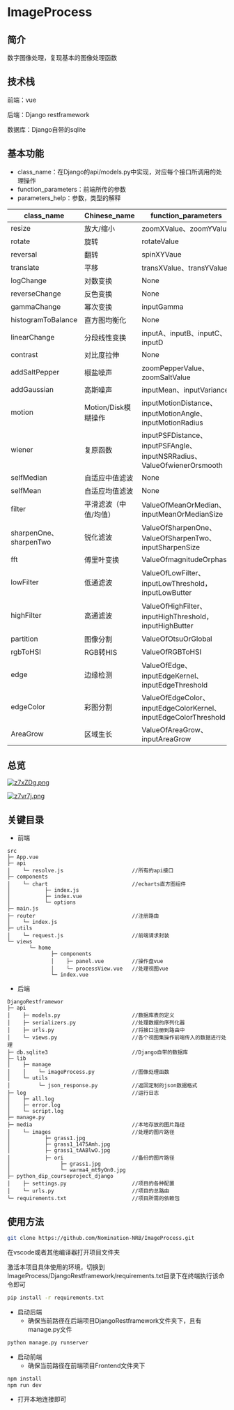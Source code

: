 # ImageProcess
## 简介

数字图像处理，复现基本的图像处理函数

## 技术栈

前端：vue

后端：Django restframework

数据库：Django自带的sqlite

## 基本功能

- class_name：在Django的api/models.py中实现，对应每个接口所调用的处理操作
- function_parameters：前端所传的参数
- parameters_help：参数，类型的解释

| class_name             | Chinese_name          | function_parameters                                          | parameters_help                                              |
| ---------------------- | --------------------- | ------------------------------------------------------------ | ------------------------------------------------------------ |
| resize                 | 放大/缩小             | zoomXValue、zoomYValue                                       | x,y轴变化倍率                                                |
| rotate                 | 旋转                  | rotateValue                                                  | 角度（-180~180）                                             |
| reversal               | 翻转                  | spinXYVaue                                                   | 翻转，字符串（X/Y）                                          |
| translate              | 平移                  | transXValue、transYValue                                     | x,y轴偏移（%）                                               |
| logChange              | 对数变换              | None                                                         | None                                                         |
| reverseChange          | 反色变换              | None                                                         | None                                                         |
| gammaChange            | 幂次变换              | inputGamma                                                   | 数值（0~10）                                                 |
| histogramToBalance     | 直方图均衡化          | None                                                         | None                                                         |
| linearChange           | 分段线性变换          | inputA、inputB、inputC、inputD                               | 数值（0~255）                                                |
| contrast               | 对比度拉伸            | None                                                         | None                                                         |
| addSaltPepper          | 椒盐噪声              | zoomPepperValue、zoomSaltValue                               | 数值比例（0.001~1）                                          |
| addGaussian            | 高斯噪声              | inputMean、inputVariance                                     | 数值（0~1）                                                  |
| motion                 | Motion/Disk模糊操作   | inputMotionDistance、inputMotionAngle、inputMotionRadius     | 距离（0~255）角度（0~360）                                   |
| wiener                 | 复原函数              | inputPSFDistance、inputPSFAngle、inputNSRRadius、ValueOfwienerOrsmooth | 数值，数值，数值，字符串（wiener/smooth）                    |
| selfMedian             | 自适应中值滤波        | None                                                         | None                                                         |
| selfMean               | 自适应均值滤波        | None                                                         | None                                                         |
| filter                 | 平滑滤波（中值/均值） | ValueOfMeanOrMedian、inputMeanOrMedianSize                   | 字符串（mean/median）数值（0~10）                            |
| sharpenOne、sharpenTwo | 锐化滤波              | ValueOfSharpenOne、ValueOfSharpenTwo、inputSharpenSize       | 字符串（Roberts/Prewitt）字符串（Sobel/LoG/Laplace）数值（0~10） |
| fft                    | 傅里叶变换            | ValueOfmagnitudeOrphase                                      | 字符串（magnitude/phase）                                    |
| lowFilter              | 低通滤波              | ValueOfLowFilter、inputLowThreshold，inputLowButter          | 字符串（ideal/butterworth/gaussian）数值（0~200）数值（0~200） |
| highFilter             | 高通滤波              | ValueOfHighFilter、inputHighThreshold，inputHighButter       | 字符串（idealHigh/butterworthHigh/gaussianHigh）数值（0~200）数值（0~200） |
| partition              | 图像分割              | ValueOfOtsuOrGlobal                                          | 字符串（Otsu/Global）                                        |
| rgbToHSI               | RGB转HIS              | ValueOfRGBToHSI                                              | 字符串（H/S/I/HSI）                                          |
| edge                   | 边缘检测              | ValueOfEdge、inputEdgeKernel、inputEdgeThreshold             | 字符串（Sobel/LoG/Laplace）数值、数值                        |
| edgeColor              | 彩图分割              | ValueOfEdgeColor、inputEdgeColorKernel、inputEdgeColorThreshold | 字符串（Sobel/LoG/Laplace）数值、数值                        |
| AreaGrow               | 区域生长              | ValueOfAreaGrow、inputAreaGrow                               | 字符串（AreaGrow）数值                                       |

## 总览

[![z7xZDg.png](https://s1.ax1x.com/2022/12/16/z7xZDg.png)](https://imgse.com/i/z7xZDg)

[![z7vr7j.png](https://s1.ax1x.com/2022/12/16/z7vr7j.png)](https://imgse.com/i/z7vr7j)

## 关键目录

- 前端

```
src
├─ App.vue
├─ api
│    └─ resolve.js						//所有的api接口
├─ components
│    └─ chart							//echarts直方图组件
│           ├─ index.js
│           ├─ index.vue
│           └─ options
├─ main.js
├─ router								//注册路由
│    └─ index.js
├─ utils
│    └─ request.js						//前端请求封装
└─ views
       └─ home
              ├─ components
              │    ├─ panel.vue			//操作盘vue
              │    └─ processView.vue	//处理视图vue
              └─ index.vue
```



- 后端

```
DjangoRestframewor
├─ api
│    ├─ models.py						//数据库表的定义
│    ├─ serializers.py					//处理数据的序列化器
│    ├─ urls.py							//将接口注册到路由中
│    └─ views.py						//各个视图集操作前端传入的数据进行处理
├─ db.sqlite3							//Django自带的数据库
├─ lib
│    ├─ manage
│    │    └─ imageProcess.py			//图像处理函数
│    └─ utils
│         └─ json_response.py			//返回定制的json数据格式
├─ log									//运行日志
│    ├─ all.log
│    ├─ error.log
│    └─ script.log
├─ manage.py
├─ media								//本地存放的图片路径
│    └─ images							//处理的图片路径
│           ├─ grass1.jpg
│           ├─ grass1_1475Amh.jpg
│           ├─ grass1_tAABlwO.jpg
│           ├─ ori						//备份的图片路径
│                ├─ grass1.jpg
│                └─ warma4_mt9yOn0.jpg
├─ python_dip_courseproject_django
│    ├─ settings.py 					//项目的各种配置
│    └─ urls.py							//项目的总路由
└─ requirements.txt						//项目所需的依赖包
```



## 使用方法

```bash
git clone https://github.com/Nomination-NRB/ImageProcess.git
```

在vscode或者其他编译器打开项目文件夹

激活本项目具体使用的环境，切换到ImageProcess/DjangoRestframework/requirements.txt目录下在终端执行该命令即可

```bash
pip install -r requirements.txt
```

- 启动后端
  - 确保当前路径在后端项目DjangoRestframework文件夹下，且有manage.py文件

```bash
python manage.py runserver
```

- 启动前端
  - 确保当前路径在前端项目Frontend文件夹下

```bash
npm install
npm run dev
```

- 打开本地连接即可
